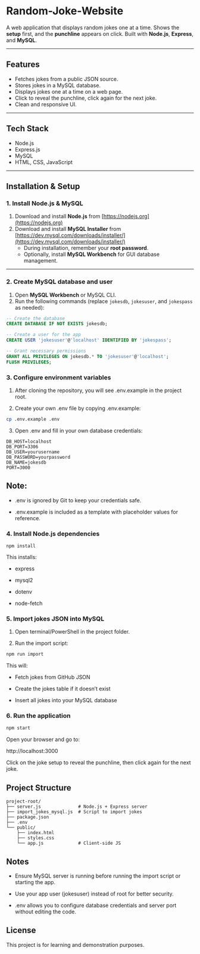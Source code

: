 # Random-Joke-Website

A web application that displays random jokes one at a time. Shows the **setup** first, and the **punchline** appears on click. Built with **Node.js**, **Express**, and **MySQL**.

---

## Features

- Fetches jokes from a public JSON source.
- Stores jokes in a MySQL database.
- Displays jokes one at a time on a web page.
- Click to reveal the punchline, click again for the next joke.
- Clean and responsive UI.

---

## Tech Stack

- Node.js
- Express.js
- MySQL
- HTML, CSS, JavaScript

---

## Installation & Setup

### 1. Install Node.js & MySQL

1. Download and install **Node.js** from [https://nodejs.org](https://nodejs.org)
2. Download and install **MySQL Installer** from [https://dev.mysql.com/downloads/installer/](https://dev.mysql.com/downloads/installer/)
   - During installation, remember your **root password**.
   - Optionally, install **MySQL Workbench** for GUI database management.

---

### 2️. Create MySQL database and user

1. Open **MySQL Workbench** or MySQL CLI.
2. Run the following commands (replace `jokesdb`, `jokesuser`, and `jokespass` as needed):

```sql
-- Create the database
CREATE DATABASE IF NOT EXISTS jokesdb;

-- Create a user for the app
CREATE USER 'jokesuser'@'localhost' IDENTIFIED BY 'jokespass';

-- Grant necessary permissions
GRANT ALL PRIVILEGES ON jokesdb.* TO 'jokesuser'@'localhost';
FLUSH PRIVILEGES;

```

### 3. Configure environment variables

1. After cloning the repository, you will see .env.example in the project root.

2. Create your own .env file by copying .env.example:

```bash
cp .env.example .env
```

3. Open .env and fill in your own database credentials:

```env
DB_HOST=localhost
DB_PORT=3306
DB_USER=yourusername
DB_PASSWORD=yourpassword
DB_NAME=jokesdb
PORT=3000
```

## Note:

- .env is ignored by Git to keep your credentials safe.

- .env.example is included as a template with placeholder values for reference.

### 4. Install Node.js dependencies

```
npm install
```

This installs:

- express

- mysql2

- dotenv

- node-fetch

### 5. Import jokes JSON into MySQL

1. Open terminal/PowerShell in the project folder.

2. Run the import script:

```bash
npm run import
```

This will:

- Fetch jokes from GitHub JSON

- Create the jokes table if it doesn’t exist

- Insert all jokes into your MySQL database

### 6. Run the application

```bash
npm start
```

Open your browser and go to:

http://localhost:3000

Click on the joke setup to reveal the punchline, then click again for the next joke.

## Project Structure

```text
project-root/
├── server.js              # Node.js + Express server
├── import_jokes_mysql.js  # Script to import jokes
├── package.json
├── .env
└── public/
    ├── index.html
    ├── styles.css
    └── app.js             # Client-side JS
```

## Notes

- Ensure MySQL server is running before running the import script or starting the app.

- Use your app user (jokesuser) instead of root for better security.

- .env allows you to configure database credentials and server port without editing the code.

## License

This project is for learning and demonstration purposes.
